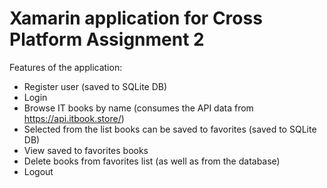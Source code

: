 # Xamarin application for Cross Platform Assignment 2

Features of the application:
- Register user (saved to SQLite DB)
- Login 
- Browse IT books by name (consumes the API data from https://api.itbook.store/)
- Selected from the list books can be saved to favorites (saved to SQLite DB)
- View saved to favorites books
- Delete books from favorites list (as well as from the database)
- Logout
